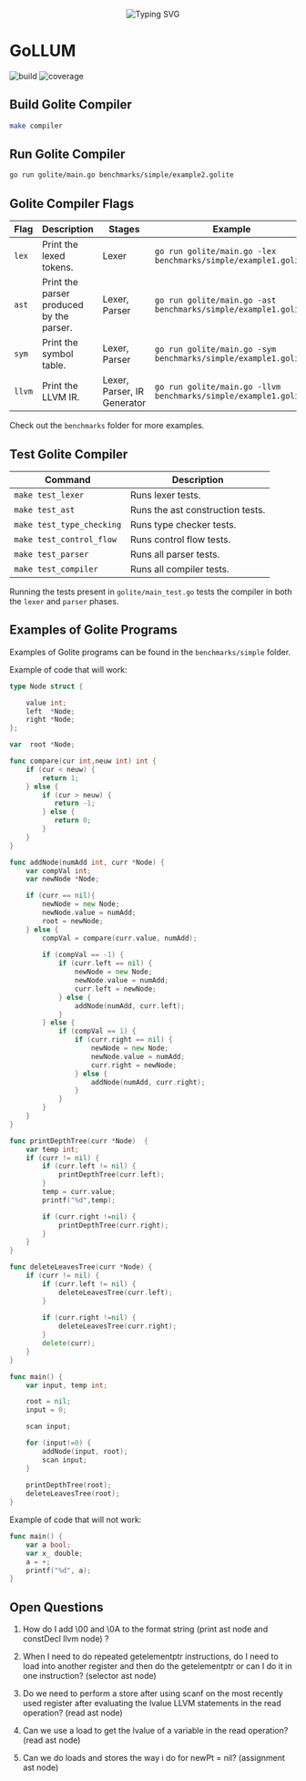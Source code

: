 
<p align="center">
<a>
    <img src="https://readme-typing-svg.demolab.com?font=Georgia&size=28&duration=3500&pause=2000&multiline=true&width=1000&height=80&lines=GoLLUM - Go + Lite + Language + Understanding + Machine" alt="Typing SVG" />
</a>
<br/>

# GoLLUM

![build](https://img.shields.io/badge/build-passing-brightgreen)
![coverage](https://img.shields.io/badge/coverage-100%25-brightgreen)


## Build Golite Compiler

```bash
make compiler
```

## Run Golite Compiler

```bash
go run golite/main.go benchmarks/simple/example2.golite 
```

## Golite Compiler Flags

| Flag | Description | Stages | Example |
| --- | --- | --- | --- |
| `lex` | Print the lexed tokens. | Lexer | `go run golite/main.go -lex benchmarks/simple/example1.golite` |
| `ast` | Print the parser produced by the parser. | Lexer, Parser | `go run golite/main.go -ast benchmarks/simple/example1.golite` |
| `sym` | Print the symbol table. | Lexer, Parser | `go run golite/main.go -sym benchmarks/simple/example1.golite` |
| `llvm` | Print the LLVM IR. | Lexer, Parser, IR Generator | `go run golite/main.go -llvm benchmarks/simple/example1.golite` |

Check out the `benchmarks` folder for more examples.

## Test Golite Compiler

| Command | Description |
| --- | --- |
| `make test_lexer` | Runs lexer tests. |
| `make test_ast` | Runs the ast construction tests. |
| `make test_type_checking` | Runs type checker tests. |
| `make test_control_flow` | Runs control flow tests. |
| `make test_parser` | Runs all parser tests. |
| `make test_compiler` | Runs all compiler tests. |


Running the tests present in `golite/main_test.go` tests the compiler in both the `lexer` and `parser` phases.

## Examples of Golite Programs

Examples of Golite programs can be found in the `benchmarks/simple` folder.

Example of code that will work:

```Go
type Node struct { 

    value int; 
    left  *Node;
    right *Node;  
}; 

var  root *Node; 

func compare(cur int,neuw int) int {
    if (cur < neuw) {
		return 1;
	} else {  
		if (cur > neuw) {
		   return -1;
		} else {
		   return 0;
		}
	}
}

func addNode(numAdd int, curr *Node) { 
	var compVal int;
    var newNode *Node;

	if (curr == nil){
		newNode = new Node;
		newNode.value = numAdd;
		root = newNode;
	} else {
		compVal = compare(curr.value, numAdd);
		
		if (compVal == -1) {
			if (curr.left == nil) {
				newNode = new Node;
				newNode.value = numAdd;
				curr.left = newNode;
			} else {
				addNode(numAdd, curr.left);
			}
		} else {
			if (compVal == 1) {
				if (curr.right == nil) {
					newNode = new Node;
					newNode.value = numAdd;
					curr.right = newNode;
				} else {
					addNode(numAdd, curr.right);
				}
			}
		}
	}
}

func printDepthTree(curr *Node)  {
    var temp int;
	if (curr != nil) {
		if (curr.left != nil) {
			printDepthTree(curr.left);
		}
        temp = curr.value;
		printf("%d",temp);

		if (curr.right !=nil) {
			printDepthTree(curr.right);
		}
	}
}

func deleteLeavesTree(curr *Node) {
	if (curr != nil) {
		if (curr.left != nil) {
			deleteLeavesTree(curr.left);
		}
		
		if (curr.right !=nil) {
			deleteLeavesTree(curr.right);
		}
		delete(curr);
	}
}

func main() {
	var input, temp int;

	root = nil;
	input = 0;

	scan input; 

	for (input!=0) {
		addNode(input, root);
		scan input; 
	}
	
	printDepthTree(root);	
	deleteLeavesTree(root);
}
```

Example of code that will not work:

```Go
func main() {
    var a bool;
    var x_ double;
    a = +;
    printf("%d", a);
}
```

## Open Questions

1. How do I add \00 and \0A to the format string (print ast node and constDecl llvm node) ?

2. When I need to do repeated getelementptr instructions, do I need to load into another register and then do the getelementptr or can I do it in one instruction? (selector ast node)

3. Do we need to perform a store after using scanf on the most recently used register after evaluating the lvalue LLVM statements in the read operation? (read ast node)

4. Can we use a load to get the lvalue of a variable in the read operation? (read ast node)

5. Can we do loads and stores the way i do for newPt = nil? (assignment ast node)





